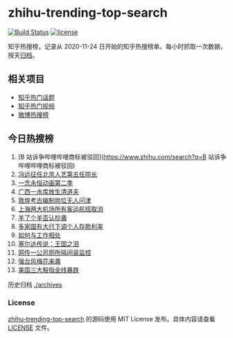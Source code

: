 # zhihu-trending-top-search

[![Build Status](https://github.com/justjavac/zhihu-trending-top-search/workflows/ci/badge.svg?branch=main)](https://github.com/justjavac/zhihu-trending-top-search/actions)
[![license](https://img.shields.io/github/license/justjavac/zhihu-trending-top-search)](https://github.com/justjavac/zhihu-trending-top-search/blob/main/LICENSE)

知乎热搜榜，记录从 2020-11-24 日开始的知乎热搜榜单。每小时抓取一次数据，按天[归档](./archives)。

## 相关项目

- [知乎热门话题](https://github.com/justjavac/zhihu-trending-hot-questions)
- [知乎热门视频](https://github.com/justjavac/zhihu-trending-hot-video)
- [微博热搜榜](https://github.com/justjavac/weibo-trending-hot-search)

## 今日热搜榜

<!-- BEGIN -->
<!-- 最后更新时间 Thu Sep 15 2022 13:57:38 GMT+0800 (China Standard Time) -->

1. [B 站诉争哔哩哔哩商标被驳回](https://www.zhihu.com/search?q=B 站诉争哔哩哔哩商标被驳回)
1. [冯远征任北京人艺第五任院长](https://www.zhihu.com/search?q=冯远征任北京人艺第五任院长)
1. [一念永恒动画第二季](https://www.zhihu.com/search?q=一念永恒动画第二季)
1. [广西一水库放生清道夫](https://www.zhihu.com/search?q=广西一水库放生清道夫)
1. [敦煌考古编制岗位无人问津](https://www.zhihu.com/search?q=敦煌考古编制岗位无人问津)
1. [上海两大机场所有客运航班取消](https://www.zhihu.com/search?q=上海两大机场所有客运航班取消)
1. [羊了个羊否认抄袭](https://www.zhihu.com/search?q=羊了个羊否认抄袭)
1. [多家国有大行下调个人存款利率](https://www.zhihu.com/search?q=多家国有大行下调个人存款利率)
1. [如何与工作相处](https://www.zhihu.com/search?q=如何与工作相处)
1. [塞尔达传说：王国之泪](https://www.zhihu.com/search?q=塞尔达传说：王国之泪)
1. [网传一公司厕所隔间装监控](https://www.zhihu.com/search?q=网传一公司厕所隔间装监控)
1. [强台风梅花来袭](https://www.zhihu.com/search?q=强台风梅花来袭)
1. [美国三大股指全线暴跌](https://www.zhihu.com/search?q=美国三大股指全线暴跌)

<!-- END -->

历史归档 [./archives](./archives)

### License

[zhihu-trending-top-search](https://github.com/justjavac/zhihu-trending-top-search)
的源码使用 MIT License 发布。具体内容请查看 [LICENSE](./LICENSE) 文件。
